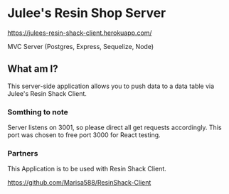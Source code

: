 # Julee's Resin Shop Server
https://julees-resin-shack-client.herokuapp.com/

MVC Server (Postgres, Express, Sequelize, Node)
## What am I?

This server-side application allows you to push data to a data table via Julee's Resin Shack Client.

### Somthing to note

Server listens on 3001, so please direct all get requests accordingly. This port was chosen to free port 3000 for React testing.

### Partners

This Application is to be used with Resin Shack Client.

https://github.com/Marisa588/ResinShack-Client